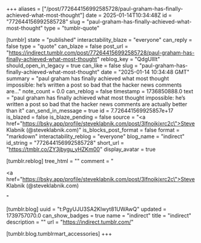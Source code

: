 +++
aliases = ["/post/772644156992585728/paul-graham-has-finally-achieved-what-most-thought"]
date = 2025-01-14T10:34:48Z
id = "772644156992585728"
slug = "paul-graham-has-finally-achieved-what-most-thought"
type = "tumblr-quote"

[tumblr]
state = "published"
interactability_blaze = "everyone"
can_reply = false
type = "quote"
can_blaze = false
post_url = "https://indirect.tumblr.com/post/772644156992585728/paul-graham-has-finally-achieved-what-most-thought"
reblog_key = "QdgUllIt"
should_open_in_legacy = true
can_like = false
slug = "paul-graham-has-finally-achieved-what-most-thought"
date = "2025-01-14 10:34:48 GMT"
summary = "paul graham has finally achieved what most thought impossible: he’s written a post so bad that the hacker news comments are..."
note_count = 0.0
can_reblog = false
timestamp = 1736850888.0
text = "paul graham has finally achieved what most thought impossible: he&rsquo;s written a post so bad that the hacker news comments are actually better than it"
can_send_in_message = true
id = 7.726441569925857e+17
is_blazed = false
is_blaze_pending = false
source = "<a href=\"https://bsky.app/profile/steveklabnik.com/post/3lfnoikjxrc2c\">Steve Klabnik (@steveklabnik.com)</a>"
is_blocks_post_format = false
format = "markdown"
interactability_reblog = "everyone"
blog_name = "indirect"
id_string = "772644156992585728"
short_url = "https://tmblr.co/ZY3jbygu_yHZKm00"
display_avatar = true

[tumblr.reblog]
tree_html = ""
comment = "<p><a href=\"https://bsky.app/profile/steveklabnik.com/post/3lfnoikjxrc2c\">Steve Klabnik (@steveklabnik.com)</a></p>"

[tumblr.blog]
uuid = "t:PgyUJU3SA2Klwyt81UWAwQ"
updated = 1739757070.0
can_show_badges = true
name = "indirect"
title = "indirect"
description = ""
url = "https://indirect.tumblr.com/"

[tumblr.blog.tumblrmart_accessories]
+++

